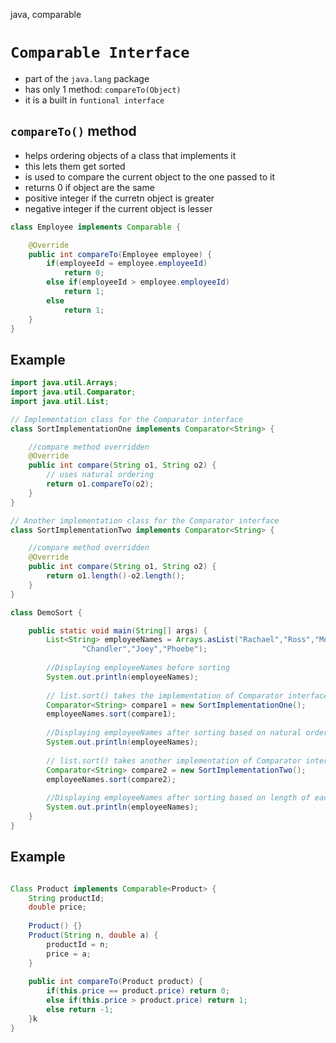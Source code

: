java, comparable

# `Comparable Interface`

- part of the `java.lang` package
- has only 1 method: `compareTo(Object)`
- it is a built in `funtional interface`


## `compareTo()` method
- helps ordering objects of a class that implements it
- this lets them get sorted
- is used to compare the current object to the one passed to it
- returns 0 if object are the same
- positive integer if the curretn object is greater
- negative integer if the current object is lesser

```java
class Employee implements Comparable {

    @Override
    public int compareTo(Employee employee) {
        if(employeeId = employee.employeeId)
            return 0;
        else if(employeeId > employee.employeeId)
            return 1;
        else
            return 1;
    }
}

```

## Example
```java
import java.util.Arrays;
import java.util.Comparator;
import java.util.List;

// Implementation class for the Comparator interface
class SortImplementationOne implements Comparator<String> {

	//compare method overridden 
	@Override
	public int compare(String o1, String o2) {
        // uses natural ordering
		return o1.compareTo(o2);
	}
}

// Another implementation class for the Comparator interface
class SortImplementationTwo implements Comparator<String> {

	//compare method overridden
	@Override
	public int compare(String o1, String o2) {
		return o1.length()-o2.length();
	}
}

class DemoSort {

	public static void main(String[] args) {
		List<String> employeeNames = Arrays.asList("Rachael","Ross","Monica",
                "Chandler","Joey","Phoebe");
		
		//Displaying employeeNames before sorting
		System.out.println(employeeNames);
		
		// list.sort() takes the implementation of Comparator interface for inducing the ordering
		Comparator<String> compare1 = new SortImplementationOne();
		employeeNames.sort(compare1);
		
		//Displaying employeeNames after sorting based on natural ordering
		System.out.println(employeeNames);
		
		// list.sort() takes another implementation of Comparator interface for inducing the ordering
		Comparator<String> compare2 = new SortImplementationTwo();
		employeeNames.sort(compare2);
		
		//Displaying employeeNames after sorting based on length of each element
		System.out.println(employeeNames);
	}
}
```

## Example

```java

Class Product implements Comparable<Product> {
    String productId;
    double price;
    
    Product() {}
    Product(String n, double a) {
        productId = n;
        price = a;
    }
    
    public int compareTo(Product product) {
        if(this.price == product.price) return 0;
        else if(this.price > product.price) return 1;
        else return -1;
    }k
}
```

